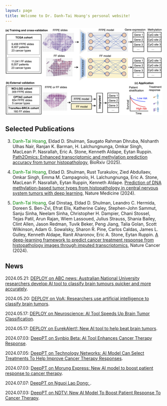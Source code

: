 ```yaml
---
layout: page
title: Welcome to Dr. Danh-Tai Hoang's personal website!
---
```



![deeppt](/images/path2omics.png "Path2Omics")

## Selected Publications

3. <span style="color:green">Danh-Tai Hoang</span>, Eldad D. Shulman, Saugato Rahman Dhruba, Nishanth Ulhas Nair, Ranjan K. Barman, H. Lalchungnunga, Omkar Singh, MacLean P. Nasrallah, Eric A. Stone, Kenneth Aldape, Eytan Ruppin.
[Path2Omics: Enhanced transcriptomic and methylation prediction accuracy from tumor histopathology](https://www.biorxiv.org/content/10.1101/2025.02.26.640189v1),
BioRxiv (2025).

2. <span style="color:green">Danh-Tai Hoang</span>, Eldad D. Shulman, Rust Turakulov, Zied Abdullaev, Omkar Singh, Emma M. Campagnolo, H. Lalchungnunga, Eric A. Stone,
MacLean P. Nasrallah, Eytan Ruppin, Kenneth Aldape.
[Prediction of DNA methylation-based tumor types from histopathology in central nervous system tumors with deep learning](https://www.nature.com/articles/s41591-024-02995-8),
Nature Medicine (2024).

1. <span style="color:green">Danh-Tai Hoang</span>, Gal Dinstag, Eldad D. Shulman, Leandro C. Hermida, Doreen S. Ben-Zvi, Efrat Elis, Katherine Caley, Stephen-John Sammut, Sanju Sinha, Neelam Sinha, Christopher H. Dampier, Chani Stossel, Tejas Patil, Arun Rajan, Wiem Lassoued, Julius Strauss, Shania Bailey, Clint Allen, Jason Redman, Tuvik Beker, Peng Jiang, Talia Golan, Scott Wilkinson, Adam G. Sowalsky, Sharon R. Pine, Carlos Caldas, James L. Gulley, Kenneth Aldape, Ranit Aharonov, Eric A. Stone, Eytan Ruppin.
[A deep-learning framework to predict cancer treatment response from histopathology images through imputed transcriptomics](https://www.nature.com/articles/s43018-024-00793-2),
Nature Cancer (2024).


## News

2024.05.21: [DEPLOY on ABC news: Australian National University researchers develop AI tool to classify brain tumours quicker and more accurately](https://www.abc.net.au/news/2024-05-22/act-anu-artificial-intelligence-classify-brain-tumours-quicker/103876090).

2024.05.20: [DEPLOY on VoA: Researchers use artificial intelligence to classify brain tumors](https://www.voanews.com/a/researchers-use-artificial-intelligence-to-classify-brain-tumors/7619029.html).

2024.05.17: [DEPLOY on Neuroscience: AI Tool Speeds Up Brain Tumor Classification](https://neurosciencenews.com/ai-brain-cancer-26133/).

2024.05.17: [DEPLOY on EurekAlert!: New AI tool to help beat brain tumors](https://www.eurekalert.org/news-releases/1045077).

2024.07.03: [DeepPT on Synbio Beta: AI Tool Enhances Cancer Therapy Response](https://www.synbiobeta.com/read/ai-tool-enhances-improves-cancer-therapy-response).

2024.07.05: [DeepPT on Technology Networks: AI Model Can Select Treatments To Help Improve Cancer Therapy Responses](https://www.technologynetworks.com/cancer-research/news/ai-model-can-select-treatments-to-help-improve-cancer-therapy-responses-388467).

2024.07.03: [DeepPT on Morung Express: New AI model to boost patient response to cancer therapy](https://www.morungexpress.com/new-ai-model-to-boost-patient-response-to-cancer-therapy).


2024.07.07: [DeepPT on Nguoi Lao Dong: ](https://nld.com.vn/cong-cu-ai-moi-nang-cao-chat-luong-dieu-tri-ung-thu-196240706205631014.htm).

2024.07.03: [DeepPT on NDTV: New AI Model To Boost Patient Response To Cancer Therapy](https://www.ndtv.com/artificial-intelligence/ai-cancer-cancer-therapy-new-ai-model-to-boost-patient-response-to-cancer-therapy-6026172).